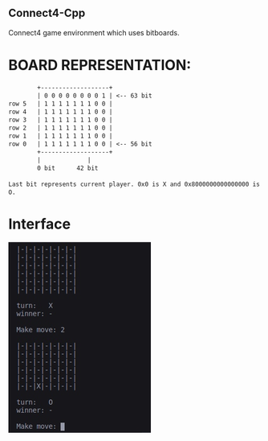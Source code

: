 ## Connect4-Cpp
Connect4 game environment which uses bitboards.

# BOARD REPRESENTATION:	

			+-------------------+
			| 0 0 0 0 0 0 0 0 1 | <-- 63 bit
	row 5	| 1 1 1 1 1 1 1 0 0 |
	row 4	| 1 1 1 1 1 1 1 0 0 |
	row 3	| 1 1 1 1 1 1 1 0 0 |
	row 2	| 1 1 1 1 1 1 1 0 0 |
	row 1	| 1 1 1 1 1 1 1 0 0 |
	row 0	| 1 1 1 1 1 1 1 0 0 | <-- 56 bit
			+-------------------+
			|			  |
			0 bit	   42 bit

	Last bit represents current player. 0x0 is X and 0x8000000000000000 is O.

# Interface
![alt text](img/img.jpg "Interface")